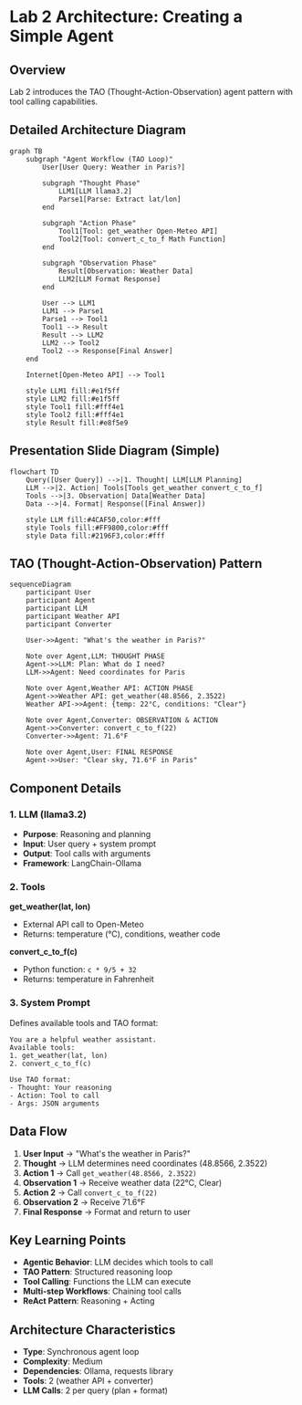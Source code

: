 # Lab 2 Architecture: Creating a Simple Agent

## Overview
Lab 2 introduces the TAO (Thought-Action-Observation) agent pattern with tool calling capabilities.

## Detailed Architecture Diagram

```mermaid
graph TB
    subgraph "Agent Workflow (TAO Loop)"
        User[User Query: Weather in Paris?]

        subgraph "Thought Phase"
            LLM1[LLM llama3.2]
            Parse1[Parse: Extract lat/lon]
        end

        subgraph "Action Phase"
            Tool1[Tool: get_weather Open-Meteo API]
            Tool2[Tool: convert_c_to_f Math Function]
        end

        subgraph "Observation Phase"
            Result[Observation: Weather Data]
            LLM2[LLM Format Response]
        end

        User --> LLM1
        LLM1 --> Parse1
        Parse1 --> Tool1
        Tool1 --> Result
        Result --> LLM2
        LLM2 --> Tool2
        Tool2 --> Response[Final Answer]
    end

    Internet[Open-Meteo API] --> Tool1

    style LLM1 fill:#e1f5ff
    style LLM2 fill:#e1f5ff
    style Tool1 fill:#fff4e1
    style Tool2 fill:#fff4e1
    style Result fill:#e8f5e9
```

## Presentation Slide Diagram (Simple)

```mermaid
flowchart TD
    Query([User Query]) -->|1. Thought| LLM[LLM Planning]
    LLM -->|2. Action| Tools[Tools get_weather convert_c_to_f]
    Tools -->|3. Observation| Data[Weather Data]
    Data -->|4. Format| Response([Final Answer])

    style LLM fill:#4CAF50,color:#fff
    style Tools fill:#FF9800,color:#fff
    style Data fill:#2196F3,color:#fff
```

## TAO (Thought-Action-Observation) Pattern

```mermaid
sequenceDiagram
    participant User
    participant Agent
    participant LLM
    participant Weather API
    participant Converter

    User->>Agent: "What's the weather in Paris?"

    Note over Agent,LLM: THOUGHT PHASE
    Agent->>LLM: Plan: What do I need?
    LLM->>Agent: Need coordinates for Paris

    Note over Agent,Weather API: ACTION PHASE
    Agent->>Weather API: get_weather(48.8566, 2.3522)
    Weather API->>Agent: {temp: 22°C, conditions: "Clear"}

    Note over Agent,Converter: OBSERVATION & ACTION
    Agent->>Converter: convert_c_to_f(22)
    Converter->>Agent: 71.6°F

    Note over Agent,User: FINAL RESPONSE
    Agent->>User: "Clear sky, 71.6°F in Paris"
```

## Component Details

### 1. LLM (llama3.2)
- **Purpose**: Reasoning and planning
- **Input**: User query + system prompt
- **Output**: Tool calls with arguments
- **Framework**: LangChain-Ollama

### 2. Tools
**get_weather(lat, lon)**
- External API call to Open-Meteo
- Returns: temperature (°C), conditions, weather code

**convert_c_to_f(c)**
- Python function: `c * 9/5 + 32`
- Returns: temperature in Fahrenheit

### 3. System Prompt
Defines available tools and TAO format:
```
You are a helpful weather assistant.
Available tools:
1. get_weather(lat, lon)
2. convert_c_to_f(c)

Use TAO format:
- Thought: Your reasoning
- Action: Tool to call
- Args: JSON arguments
```

## Data Flow

1. **User Input** → "What's the weather in Paris?"
2. **Thought** → LLM determines need coordinates (48.8566, 2.3522)
3. **Action 1** → Call `get_weather(48.8566, 2.3522)`
4. **Observation 1** → Receive weather data (22°C, Clear)
5. **Action 2** → Call `convert_c_to_f(22)`
6. **Observation 2** → Receive 71.6°F
7. **Final Response** → Format and return to user

## Key Learning Points
- **Agentic Behavior**: LLM decides which tools to call
- **TAO Pattern**: Structured reasoning loop
- **Tool Calling**: Functions the LLM can execute
- **Multi-step Workflows**: Chaining tool calls
- **ReAct Pattern**: Reasoning + Acting

## Architecture Characteristics
- **Type**: Synchronous agent loop
- **Complexity**: Medium
- **Dependencies**: Ollama, requests library
- **Tools**: 2 (weather API + converter)
- **LLM Calls**: 2 per query (plan + format)
